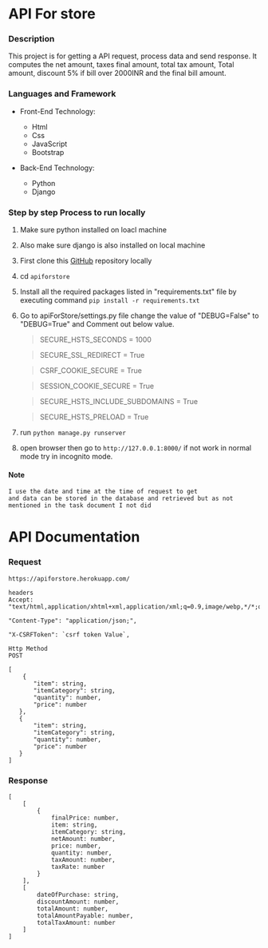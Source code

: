 # API For store

### Description

This project is for getting a API request, process data and send response.
It computes the net amount, taxes final amount, total tax amount, Total amount, discount 5% if bill over 2000INR and the final bill amount.

### Languages and Framework

- Front-End Technology:
    - Html
    - Css
    - JavaScript
    - Bootstrap

- Back-End Technology:
    - Python
    - Django

### Step by step Process to run locally

1. Make sure python installed on loacl machine

2. Also make sure django is also installed on local machine

3. First clone this [GitHub](https://github.com/Sonwalkar/apiforstore.git) repository locally

4. cd `apiforstore`

5. Install all the required packages listed in "requirements.txt" file by executing command `pip install -r requirements.txt` 

6. Go to apiForStore/settings.py file change the value of "DEBUG=False" to "DEBUG=True" and Comment out below value.

    > SECURE_HSTS_SECONDS = 1000

    > SECURE_SSL_REDIRECT = True 

    > CSRF_COOKIE_SECURE = True 
    
    > SESSION_COOKIE_SECURE = True 
    
    > SECURE_HSTS_INCLUDE_SUBDOMAINS = True 
    
    > SECURE_HSTS_PRELOAD = True

7. run `python manage.py runserver`

8. open browser then go to `http://127.0.0.1:8000/` if not work in normal mode try in incognito mode.



#### Note
```
I use the date and time at the time of request to get
and data can be stored in the database and retrieved but as not mentioned in the task document I not did

```

# API Documentation

### Request

`https://apiforstore.herokuapp.com/`

```
headers
Accept:
"text/html,application/xhtml+xml,application/xml;q=0.9,image/webp,*/*;q=0.8",

"Content-Type": "application/json;",
    
"X-CSRFToken": `csrf token Value`,
```
```
Http Method
POST
```

```
[
    {
       "item": string,
       "itemCategory": string,
       "quantity": number,
       "price": number
   },
   {
       "item": string,
       "itemCategory": string,
       "quantity": number,
       "price": number
   }
]
```
### Response

```
[
    [
        {
            finalPrice: number,
            item: string,
            itemCategory: string,
            netAmount: number,
            price: number,
            quantity: number,
            taxAmount: number,
            taxRate: number
        }
    ],
    [
        dateOfPurchase: string,
        discountAmount: number,
        totalAmount: number,
        totalAmountPayable: number,
        totalTaxAmount: number
    ]
]
```

